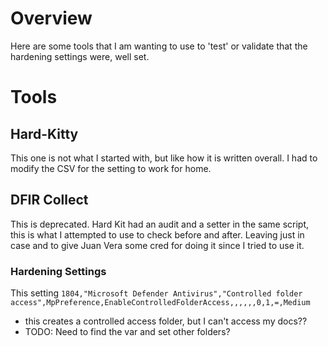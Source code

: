 # Overview

Here are some tools that I am wanting to use to 'test' or validate that the hardening settings were, well set.

# Tools

## Hard-Kitty

This one is not what I started with, but like how it is written overall.  I had to modify the CSV for the setting to work for home.

## DFIR Collect

This is deprecated.  Hard Kit had an audit and a setter in the same script, this is what I attempted to use to check before and after.  Leaving just in case and to give Juan Vera some cred for doing it since I tried to use it.

### Hardening Settings 

This setting `1804,"Microsoft Defender Antivirus","Controlled folder access",MpPreference,EnableControlledFolderAccess,,,,,,0,1,=,Medium`
* this creates a controlled access folder, but I can't access my docs??  
* TODO: Need to find the var and set other folders? 
